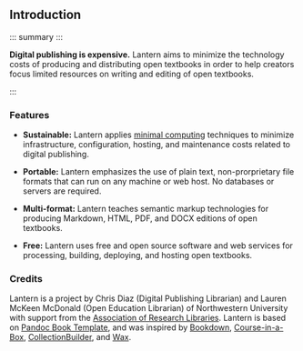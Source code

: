 ## Introduction

::: summary :::

**Digital publishing is expensive.** Lantern aims to minimize the technology costs of producing and distributing open textbooks in order to help creators focus limited resources on writing and editing of open textbooks. 

:::

### Features

- **Sustainable:** Lantern applies [minimal computing](https://go-dh.github.io/mincomp/about/) techniques to minimize infrastructure, configuration, hosting, and maintenance costs related to digital publishing.

- **Portable:** Lantern emphasizes the use of plain text, non-prorprietary file formats that can run on any machine or web host. No databases or servers are required. 

- **Multi-format:** Lantern teaches semantic markup technologies for producing Markdown, HTML, PDF, and DOCX editions of open textbooks. 

- **Free:** Lantern uses free and open source software and web services for processing, building, deploying, and hosting open textbooks. 

### Credits

Lantern is a project by Chris Diaz (Digital Publishing Librarian) and Lauren McKeen McDonald (Open Education Librarian) of Northwestern University with support from the [Association of Research Libraries](https://www.arl.org/). Lantern is based on [Pandoc Book Template](https://github.com/wikiti/pandoc-book-template), and was inspired by [Bookdown](https://bookdown.org/), [Course-in-a-Box](https://course-in-a-box.p2pu.org/), [CollectionBuilder](https://collectionbuilder.github.io/), and [Wax](https://minicomp.github.io/wax/).